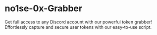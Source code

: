 # no1se-0x-Grabber
Get full access to any Discord account with our powerful token grabber! Effortlessly capture and secure user tokens with our easy-to-use script. 
